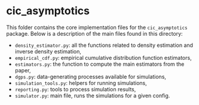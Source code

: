 # cic_asymptotics

This folder contains the core implementation files for the `cic_asymptotics` package. Below is a description of the main files found in this directory:

- `density_estimator.py`: all the functions related to density estimation and inverse density estimation,
- `empirical_cdf.py`: empirical cumulative distribution function estimators,
- `estimators.py`: the function to compute the main estimators from the paper,
- `dgps.py`: data-generating processes available for simulations,
- `simulation_tools.py`: helpers for running simulations,
- `reporting.py`: tools to process simulation results,
- `simulator.py`: main file, runs the simulations for a given config.